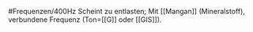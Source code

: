 #Frequenzen/400Hz
Scheint zu entlasten; Mit [[Mangan]] (Mineralstoff), verbundene Frequenz (Ton=[[G]] oder [[GIS]]).